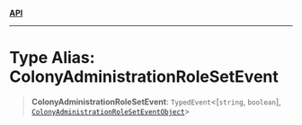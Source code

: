 [**API**](../../../README.md)

***

# Type Alias: ColonyAdministrationRoleSetEvent

> **ColonyAdministrationRoleSetEvent**: `TypedEvent`\<\[`string`, `boolean`\], [`ColonyAdministrationRoleSetEventObject`](../interfaces/ColonyAdministrationRoleSetEventObject.md)\>
